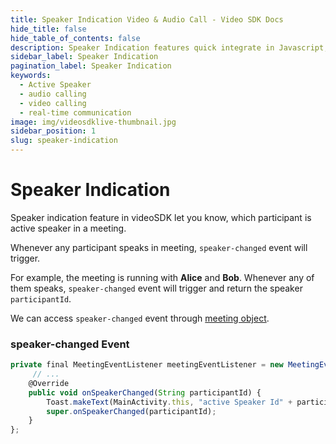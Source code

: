 ```yaml
---
title: Speaker Indication Video & Audio Call - Video SDK Docs
hide_title: false
hide_table_of_contents: false
description: Speaker Indication features quick integrate in Javascript, React JS, Android, IOS, React Native, Flutter with Video SDK to add live video & audio conferencing to your applications.
sidebar_label: Speaker Indication
pagination_label: Speaker Indication
keywords:
  - Active Speaker
  - audio calling
  - video calling
  - real-time communication
image: img/videosdklive-thumbnail.jpg
sidebar_position: 1
slug: speaker-indication
---
```


# Speaker Indication

Speaker indication feature in videoSDK let you know, which participant is active speaker in a meeting.

Whenever any participant speaks in meeting, `speaker-changed` event will trigger.

For example, the meeting is running with **Alice** and **Bob**. Whenever any of them speaks, `speaker-changed` event will trigger and return the speaker `participantId`.

We can access `speaker-changed` event through [meeting object](/android/guide/video-and-audio-calling-api-sdk/features/start-join-meeting).

### speaker-changed Event


```js
private final MeetingEventListener meetingEventListener = new MeetingEventListener() {
     // ...
    @Override
    public void onSpeakerChanged(String participantId) {
        Toast.makeText(MainActivity.this, "active Speaker Id" + participantId, Toast.LENGTH_SHORT).show();
        super.onSpeakerChanged(participantId);
    }
};
```
